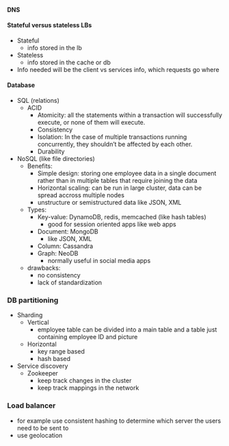 #### DNS

#### Stateful versus stateless LBs
- Stateful
  - info stored in the lb
- Stateless
  - info stored in the cache or db
- Info needed will be the client vs services info, which requests go where

#### Database
- SQL (relations)
  - ACID
    - Atomicity: all the statements within a transaction will successfully execute, or none of them will execute.
    - Consistency
    - Isolation: In the case of multiple transactions running concurrently, they shouldn’t be affected by each other.
    - Durability
- NoSQL (like file directories)
  - Benefits:
    - Simple design: storing one employee data in a single document rather than in multiple tables that require joining the data
    - Horizontal scaling: can be run in large cluster, data can be spread accross multiple nodes
    - unstructure or semistructured data like JSON, XML
  - Types:
    - Key-value: DynamoDB, redis, memcached (like hash tables)
      - good for session oriented apps like web apps
    - Document: MongoDB
      - like JSON, XML
    - Column: Cassandra
    - Graph: NeoDB
      - normally useful in social media apps
  - drawbacks:
    - no consistency
    - lack of standardization

### DB partitioning
- Sharding
  - Vertical
    - employee table can be divided into a main table and a table just containing employee ID and picture
  - Horizontal
    - key range based
    - hash based
- Service discovery
  - Zookeeper
    - keep track changes in the cluster
    - keep track mappings in the network


### Load balancer
- for example use consistent hashing to determine which server the users need to be sent to
- use geolocation
